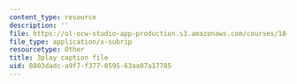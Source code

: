 ```yaml
---
content_type: resource
description: ''
file: https://ol-ocw-studio-app-production.s3.amazonaws.com/courses/18-03sc-differential-equations-fall-2011/8803dadca9f7f377859563aa07a17785_JNsNgXKFgdo.srt
file_type: application/x-subrip
resourcetype: Other
title: 3play caption file
uid: 8803dadc-a9f7-f377-8595-63aa07a17785
---
```

